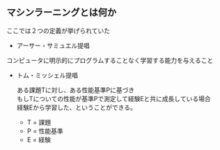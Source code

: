 マシンラーニングとは何か
---
ここでは２つの定義が挙げられていた

* アーサー・サミュエル提唱  

コンピュータに明示的にプログラムすることなく学習する能力を与えること

* トム・ミッシェル提唱

  ある課題Tに対し、ある性能基準Pに基づき  
  もしTについての性能が基準Pで測定して経験Eと共に成長している場合  
  経験Eから学習した、ということができる。
    - T = 課題
    - P = 性能基準
    - E = 経験
